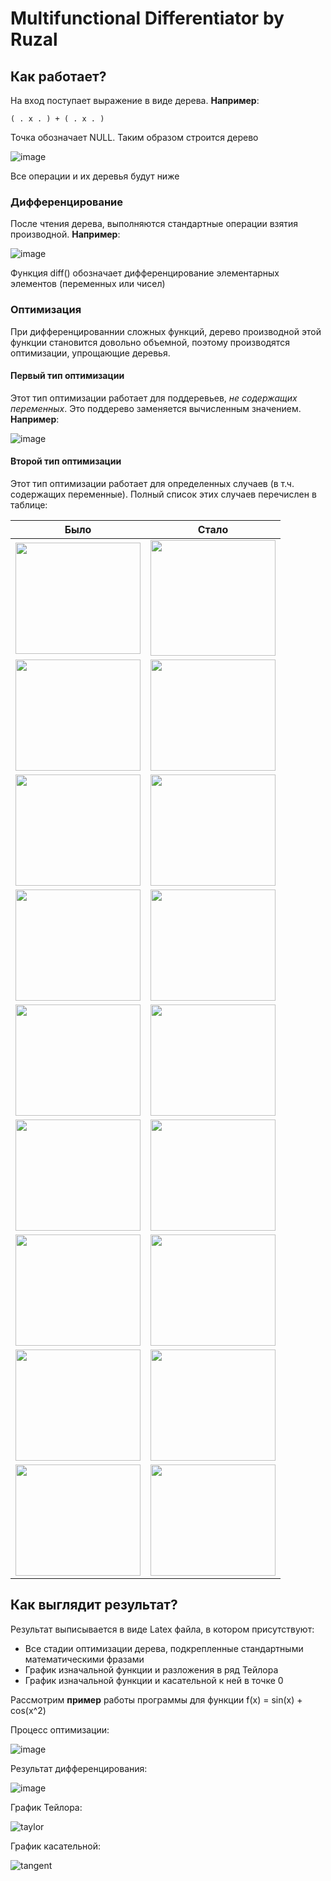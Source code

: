 <h1>Multifunctional Differentiator by Ruzal</h1>
<h2>Как работает?</h2>
<p>На вход поступает выражение в виде дерева. <b>Например</b>:</p>

```
( . x . ) + ( . x . )
```
<p>Точка обозначает NULL. Таким образом строится дерево</p>

![image](https://github.com/SvetoCopy/Differentiator/assets/65361271/a6d86667-7461-4e14-9d7a-37a3054ecf68)

<p>Все операции и их деревья будут ниже</p>
<h3>Дифференцирование</h3>
<p>После чтения дерева, выполняются стандартные операции взятия производной. <b>Например</b>:</p>

![image](https://github.com/SvetoCopy/Differentiator/assets/65361271/42b2a221-4dea-4937-a24b-ebcb65ad8160)

<p>Функция diff() обозначает дифференцирование элементарных элементов (переменных или чисел)</p>
<h3>Оптимизация</h3>
<p>
При дифференцированнии сложных функций, дерево производной этой функции становится довольно объемной, поэтому
производятся оптимизации, упрощающие деревья.
</p>
<h4>Первый тип оптимизации</h4>

<p>Этот тип оптимизации работает для поддеревьев, <i>не содержащих переменных</i>. Это поддерево заменяется вычисленным значением. <b>Например</b>:</p>

![image](https://github.com/SvetoCopy/Differentiator/assets/65361271/c31e15aa-b665-44aa-8b21-2cb26ea3fc3d)

<h4>Второй тип оптимизации</h4>
<p>Этот тип оптимизации работает для определенных случаев (в т.ч. содержащих переменные). Полный список этих случаев перечислен в таблице:</p>

| Было | Стало |
|------|-------|
|<img src="https://github.com/SvetoCopy/Differentiator/assets/65361271/e1196126-79fe-49dc-b551-9078fbafe3f4" width="200" height="178"> | <img src="https://github.com/SvetoCopy/Differentiator/assets/65361271/fd7e9edd-3c7f-4a25-8cd7-d3cf6393da19" width="200" height="185"> |
|<img src="https://github.com/SvetoCopy/Differentiator/assets/65361271/f9bc833a-650e-472c-83b8-0d87f523edbb" width="200" height="178"> | <img src="https://github.com/SvetoCopy/Differentiator/assets/65361271/e41faefc-0aef-4d7a-a8b7-ded67cd89740" width="200" height="178"> |
|<img src="https://github.com/SvetoCopy/Differentiator/assets/65361271/639af879-baa6-4bdc-a1d7-4da900a88694" width="200" height="178"> | <img src="https://github.com/SvetoCopy/Differentiator/assets/65361271/e41faefc-0aef-4d7a-a8b7-ded67cd89740" width="200" height="178"> |
|<img src="https://github.com/SvetoCopy/Differentiator/assets/65361271/b32d4a0a-59fb-456e-af5d-d53b5085ff72" width="200" height="178"> | <img src="https://github.com/SvetoCopy/Differentiator/assets/65361271/e41faefc-0aef-4d7a-a8b7-ded67cd89740" width="200" height="178"> |
|<img src="https://github.com/SvetoCopy/Differentiator/assets/65361271/54f9bd90-51f9-4b19-9b5f-c66fae89534e" width="200" height="178"> | <img src="https://github.com/SvetoCopy/Differentiator/assets/65361271/5ff7f64c-fd7f-4c79-9684-ca343b786569" width="200" height="178"> |
|<img src="https://github.com/SvetoCopy/Differentiator/assets/65361271/0ebb9a62-f355-4bd1-be8a-2e443cefd2f1" width="200" height="178"> | <img src="https://github.com/SvetoCopy/Differentiator/assets/65361271/8bd89e42-0916-4e50-ac24-281f26ba9814" width="200" height="178"> |
|<img src="https://github.com/SvetoCopy/Differentiator/assets/65361271/d1ca9ce3-fb85-45ab-a0c6-3be97ad496e3" width="200" height="178"> | <img src="https://github.com/SvetoCopy/Differentiator/assets/65361271/8bd89e42-0916-4e50-ac24-281f26ba9814" width="200" height="178"> |
|<img src="https://github.com/SvetoCopy/Differentiator/assets/65361271/f03a827f-6d44-4880-ba02-5e94f540bc16" width="200" height="178"> | <img src="https://github.com/SvetoCopy/Differentiator/assets/65361271/e41faefc-0aef-4d7a-a8b7-ded67cd89740" width="200" height="178"> |
|<img src="https://github.com/SvetoCopy/Differentiator/assets/65361271/8bdd6747-d15e-4a2e-9d80-9760b75c97b8" width="200" height="178"> | <img src="https://github.com/SvetoCopy/Differentiator/assets/65361271/e41faefc-0aef-4d7a-a8b7-ded67cd89740" width="200" height="178"> |

<h2>Как выглядит результат?</h2>
Результат выписывается в виде Latex файла, в котором присутствуют:
<ul>
 <li>Все стадии оптимизации дерева, подкрепленные стандартными математическими фразами</li>
 <li>График изначальной функции и разложения в ряд Тейлора</li>
 <li>График изначальной функции и касательной к ней в точке 0</li>
</ul>
<p>Рассмотрим <b>пример</b> работы программы для функции f(x) = sin(x) + cos(x^2)</p>

<p>Процесс оптимизации:</p>

![image](https://github.com/SvetoCopy/Differentiator/assets/65361271/5679f521-c8f1-4b8b-852c-fb1ec5e888f0)

<p>Результат дифференцирования:</p>

![image](https://github.com/SvetoCopy/Differentiator/assets/65361271/7e790cc7-5f1f-4ecb-a2bd-800b4d456d3a)

<p>График Тейлора:</p>

![taylor](https://github.com/SvetoCopy/Differentiator/assets/65361271/7ecc60c4-da9b-4de9-b68e-d023f4050502)

<p>График касательной:</p>

![tangent](https://github.com/SvetoCopy/Differentiator/assets/65361271/a28a13ae-1991-4592-a086-53861ff8f637)

